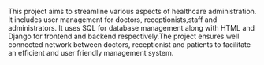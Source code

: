 This project aims to streamline various aspects of healthcare administration. It includes user management for doctors, receptionists,staff and administrators. It uses SQL for database management along with HTML and Django for frontend and backend respectively.The project ensures well connected network between doctors, receptionist and patients to facilitate an efficient and user friendly management system.
